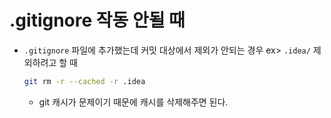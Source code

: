 # .gitignore 작동 안될 때

- `.gitignore` 파일에 추가했는데 커밋 대상에서 제외가 안되는 경우 ex> `.idea/` 제외하려고 할 때
    
    ```bash
    git rm -r --cached -r .idea
    ```
    
    - git 캐시가 문제이기 때문에 캐시를 삭제해주면 된다.
